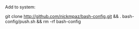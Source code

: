 
Add to system:

git clone http://github.com/nickmpaz/bash-config.git && . bash-config/push.sh &&
rm -rf bash-config
